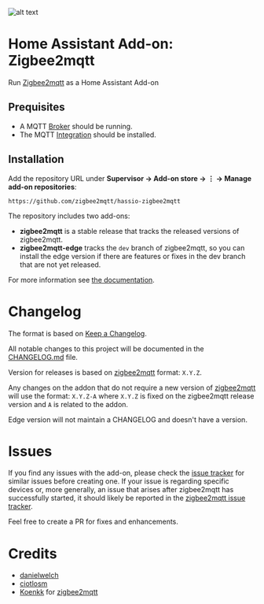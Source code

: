 ![alt text][logo]
# Home Assistant Add-on: Zigbee2mqtt
Run [Zigbee2mqtt] as a Home Assistant Add-on

## Prequisites

- A MQTT [Broker](https://www.home-assistant.io/docs/mqtt/broker) should be running.
- The MQTT [Integration](https://www.home-assistant.io/docs/mqtt/) should be installed.

## Installation
Add the repository URL under **Supervisor → Add-on store → ⋮ → Manage add-on repositories**:

    https://github.com/zigbee2mqtt/hassio-zigbee2mqtt

The repository includes two add-ons:

- **zigbee2mqtt** is a stable release that tracks the released versions of zigbee2mqtt.
- **zigbee2mqtt-edge** tracks the `dev` branch of zigbee2mqtt, so you can install the edge version if there are features or fixes in the dev branch that are not yet released.

For more information see [the documentation](https://github.com/zigbee2mqtt/hassio-zigbee2mqtt/blob/master/zigbee2mqtt/DOCS.md).

# Changelog
The format is based on [Keep a Changelog](http://keepachangelog.com/en/1.0.0/).

All notable changes to this project will be documented in the [CHANGELOG.md](zigbee2mqtt/CHANGELOG.md) file.

Version for releases is based on [zigbee2mqtt](https://github.com/Koenkk/zigbee2mqtt) format: `X.Y.Z`.

Any changes on the addon that do not require a new version of [zigbee2mqtt] will use the format: `X.Y.Z-A` where `X.Y.Z` is fixed on the zigbee2mqtt release version and `A` is related to the addon.

Edge version will not maintain a CHANGELOG and doesn't have a version.

# Issues
If you find any issues with the add-on, please check the [issue tracker](https://github.com/danielwelch/hassio-zigbee2mqtt/issues) for similar issues before creating one. If your issue is regarding specific devices or, more generally, an issue that arises after zigbee2mqtt has successfully started, it should likely be reported in the [zigbee2mqtt issue tracker](https://github.com/Koenkk/zigbee2mqtt/issues).

Feel free to create a PR for fixes and enhancements. 

# Credits
- [danielwelch](https://github.com/danielwelch)
- [ciotlosm](https://github.com/ciotlosm)
- [Koenkk](https://github.com/Koenkk) for [zigbee2mqtt]

[logo]: zigbee2mqtt/logo.png "Zigbee2mqtt"
[zigbee2mqtt]: https://www.zigbee2mqtt.io